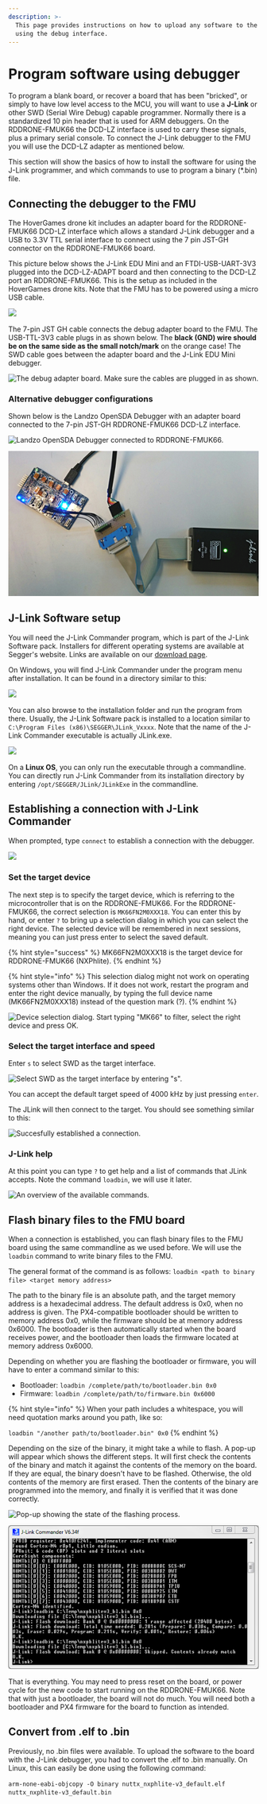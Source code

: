```yaml
---
description: >-
  This page provides instructions on how to upload any software to the board
  using the debug interface.
---
```


# Program software using debugger

To program a blank board, or recover a board that has been "bricked", or simply to have low level access to the MCU, you will want to use a **J-Link** or other SWD (Serial Wire Debug) capable programmer. Normally there is a standardized 10 pin header that is used for ARM debuggers. On the RDDRONE-FMUK66 the DCD-LZ interface is used to carry these signals, plus a primary serial console. To connect the J-Link debugger to the FMU you will use the DCD-LZ adapter as mentioned below.

This section will show the basics of how to install the software for using the J-Link programmer, and which commands to use to program a binary (\*.bin) file.

## Connecting the debugger to the FMU

The HoverGames drone kit includes an adapter board for the RDDRONE-FMUK66 DCD-LZ interface which allows a standard J-Link debugger and a USB to 3.3V TTL serial interface to connect using the 7 pin JST-GH connector on the RDDRONE-FMUK66 board.

This picture below shows the J-Link EDU Mini and an FTDI-USB-UART-3V3 plugged into the DCD-LZ-ADAPT board and then connecting to the DCD-LZ port an RDDRONE-FMUK66. This is the setup as included in the HoverGames drone kits. Note that the FMU has to be powered using a micro USB cable.

![](<../.gitbook/assets/20190626\_103732 (1).jpg>)

The 7-pin JST GH cable connects the debug adapter board to the FMU. The USB-TTL-3V3 cable plugs in as shown below. The **black (GND) wire should be on the same side as the small notch/mark** on the orange case! The SWD cable goes between the adapter board and the J-Link EDU Mini debugger.&#x20;

![The debug adapter board. Make sure the cables are plugged in as shown.](../.gitbook/assets/20190711\_093531.jpg)

### Alternative debugger configurations

Shown below is the Landzo OpenSDA Debugger with an adapter board connected to the 7-pin JST-GH RDDRONE-FMUK66 DCD-LZ interface.

![Landzo OpenSDA Debugger connected to RDDRONE-FMUK66.](../.gitbook/assets/IMG\_20180211\_150140.png)

![Alternative setup with another J-Link debugger and a self-made adapter board.](<../.gitbook/assets/afbeelding (11).png>)

## J-Link Software setup

You will need the J-Link Commander program, which is part of the J-Link Software pack. Installers for different operating systems are available at Segger's website. Links are available on our [download page](../downloads.md#j-link-software-and-documentation-pack).

On Windows, you will find J-Link Commander under the program menu after installation. It can be found in a directory similar to this:

![](../.gitbook/assets/SegggerJlink-ProgramMenu.png)

You can also browse to the installation folder and run the program from there. Usually, the J-Link Software pack is installed to a location similar to `C:\Program Files (x86)\SEGGER\JLink_Vxxxx`. Note that the name of the J-Link Commander executable is actually JLink.exe.

![](../.gitbook/assets/Segger-JLink-browse.png)

On a **Linux OS**, you can only run the executable through a commandline. You can directly run J-Link Commander from its installation directory by entering `/opt/SEGGER/JLink/JLinkExe` in the commandline.

## Establishing a connection with J-Link Commander

When prompted, type `connect` to establish a connection with the debugger.

![](../.gitbook/assets/Jlink-connect.png)

### Set the target device

The next step is to specify the target device, which is referring to the microcontroller that is on the RDDRONE-FMUK66. For the RDDRONE-FMUK66, the correct selection is `MK66FN2M0XXX18`. You can enter this by hand, or enter `?` to bring up a selection dialog in which you can select the right device. The selected device will be remembered in next sessions, meaning you can just press enter to select the saved default.

{% hint style="success" %}
MK66FN2M0XXX18 is the target device for RDDRONE-FMUK66 (NXPhlite).
{% endhint %}

{% hint style="info" %}
This selection dialog might not work on operating systems other than Windows. If it does not work, restart the program and enter the right device manually, by typing the full device name (MK66FN2M0XXX18) instead of the question mark (?).
{% endhint %}

![Device selection dialog. Start typing "MK66" to filter, select the right device and press OK.](../.gitbook/assets/Jlink-TargetDeviceSetting.png)

### Select the target interface and speed

&#x20;Enter `s` to select SWD as the target interface.&#x20;

![Select SWD as the target interface by entering "s".](../.gitbook/assets/Jlink-SWDorJTAG.png)

You can accept the default target speed of 4000 kHz by just pressing `enter`.

The JLink will then connect to the target. You should see something similar to this:

![Succesfully established a connection.](../.gitbook/assets/jink-TargetSpeedandConnectimport.png)

### J-Link help

At this point you can type `?` to get help and a list of commands that JLink accepts. Note the command `loadbin`, we will use it later.

![An overview of the available commands.](../.gitbook/assets/jlink-help.png)

## Flash binary files to the FMU board

When a connection is established, you can flash binary files to the FMU board using the same commandline as we used before. We will use the `loadbin` command to write binary files to the FMU.

The general format of the command is as follows: `loadbin <path to binary file> <target memory address>`

The path to the binary file is an absolute path, and the target memory address is a hexadecimal address. The default address is 0x0, when no address is given. The PX4-compatible bootloader should be written to memory address 0x0, while the firmware should be at memory address 0x6000. The bootloader is then automatically started when the board receives power, and the bootloader then loads the firmware located at memory address 0x6000.

Depending on whether you are flashing the bootloader or firmware, you will have to enter a command similar to this:

* Bootloader: `loadbin /complete/path/to/bootloader.bin 0x0`
* Firmware: `loadbin /complete/path/to/firmware.bin 0x6000`

{% hint style="info" %}
When your path includes a whitespace, you will need quotation marks around you path, like so:

`loadbin "/another path/to/bootloader.bin" 0x0`
{% endhint %}

Depending on the size of the binary, it might take a while to flash. A pop-up will appear which shows the different steps. It will first check the contents of the binary and match it against the contents of the memory on the board. If they are equal, the binary doesn't have to be flashed. Otherwise, the old contents of the memory are first erased. Then the contents of the binary are programmed into the memory, and finally it is verified that it was done correctly.



![Pop-up showing the state of the flashing process.](../.gitbook/assets/jlink-programming2.png)

![Flashing the bootloader worked fine the first time. The second time, a content match was detected.](<../.gitbook/assets/image (19).png>)

That is everything. You may need to press reset on the board, or power cycle for the new code to start running on the RDDRONE-FMUK66. Note that with just a bootloader, the board will not do much. You will need both a bootloader and PX4 firmware for the board to function as intended.

## Convert from .elf to .bin

Previously, no .bin files were available. To upload the software to the board with the J-Link debugger, you had to convert the .elf to .bin manually. On Linux, this can easily be done using the following command:

`arm-none-eabi-objcopy -O binary nuttx_nxphlite-v3_default.elf nuttx_nxphlite-v3_default.bin`
